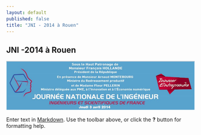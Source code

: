 ```yaml
---
layout: default
published: false
title: "JNI - 2014 à Rouen"
---
```


## JNI -2014 à Rouen

![](/media/LogoJNI_2014.jpg)

Enter text in [Markdown](http://daringfireball.net/projects/markdown/). Use the toolbar above, or click the **?** button for formatting help.
